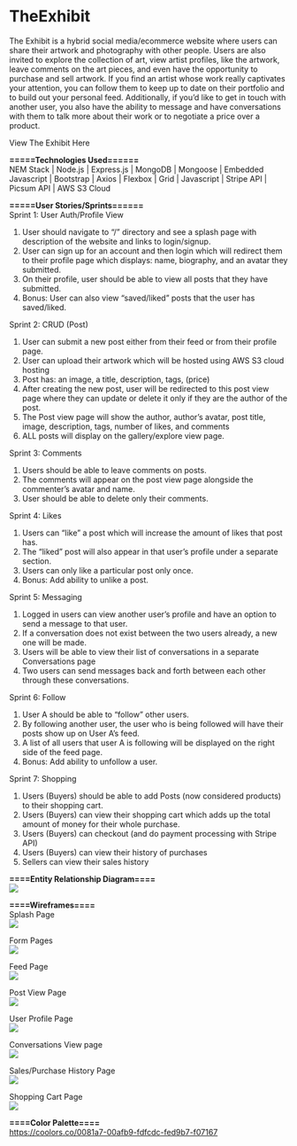 # TheExhibit </br>
The Exhibit is a hybrid social media/ecommerce website where users can share their artwork and photography with other people. Users are also invited to explore the collection of art, view artist profiles, like the artwork, leave comments on the art pieces, and even have the opportunity to purchase and sell artwork. If you find an artist whose work really captivates your attention, you can follow them to keep up to date on their portfolio and to build out your personal feed. Additionally, if you’d like to get in touch with another user, you also have the ability to message and have conversations with them to talk more about their work or to negotiate a price over a product.

<a link="https://theexhibit.herokuapp.com/">View The Exhibit Here</a>

**=====Technologies Used======** </br>
NEM Stack | Node.js | Express.js | MongoDB | Mongoose | Embedded Javascript | Bootstrap | Axios | Flexbox | Grid | Javascript | Stripe API | Picsum API | AWS S3 Cloud 



**=====User Stories/Sprints======** </br>
Sprint 1: User Auth/Profile View </br>
<ol>
<li>	User should navigate to “/” directory and see a splash page with description of the website and links to login/signup.</li>
<li>	User can sign up for an account and then login which will redirect them to their profile page which displays: name, biography, and an avatar they submitted.</li>
<li>	On their profile, user should be able to view all posts that they have submitted.</li>
  <li> Bonus: User can also view “saved/liked” posts that the user has saved/liked. </li>
  </ol>
Sprint 2: CRUD (Post) </br>
<ol>
<li>	User can submit a new post either from their feed or from their profile page.</li>
<li>  User can upload their artwork which will be hosted using AWS S3 cloud hosting </li>
<li>	Post has: an image, a title, description, tags, (price)</li>
<li>	After creating the new post, user will be redirected to this post view page where they can update or delete it only if they are the author of the post.</li>
<li>	The Post view page will show the author, author’s avatar, post title, image, description, tags, number of likes, and comments</li>
<li>	ALL posts will display on the gallery/explore view page. </li>
</ol>
Sprint 3: Comments </br>
<ol>
<li>	Users should be able to leave comments on posts.</li>
<li>	The comments will appear on the post view page alongside the commenter’s avatar and name.</li>
<li>	User should be able to delete only their comments.</li>
</ol>
Sprint 4: Likes </br>
<ol>
<li>	Users can “like” a post which will increase the amount of likes that post has.</li>
<li>	The “liked” post will also appear in that user’s profile under a separate section.</li>
<li>	Users can only like a particular post only once. </li>
  <li>	Bonus: Add ability to unlike a post.</li>
  </ol>
  
Sprint 5: Messaging </br>
<ol>
<li>	Logged in users can view another user’s profile and have an option to send a message to that user.</li>
<li>	If a conversation does not exist between the two users already, a new one will be made. </li>
<li>	Users will be able to view their list of conversations in a separate Conversations page</li>
<li>	Two users can send messages back and forth between each other through these conversations.</li>
</ol>
Sprint 6: Follow </br>
<ol>
<li>	User A should be able to “follow” other users. </li>
<li>	By following another user, the user who is being followed will have their posts show up on User A’s feed.</li>
<li>	A list of all users that user A is following will be displayed on the right side of the feed page.</li>
  <li>	Bonus: Add ability to unfollow a user.</li>
  </ol>
Sprint 7: Shopping  </br>
<ol>
<li>	Users (Buyers) should be able to add Posts (now considered products) to their shopping cart.</li>
<li>	Users (Buyers) can view their shopping cart which adds up the total amount of money for their whole purchase.</li>
<li>	Users (Buyers) can checkout (and do payment processing with Stripe API)  </li>
<li>	Users (Buyers) can view their history of purchases  </li>
<li>	Sellers can view their sales history  </li>
</ol>


**====Entity Relationship Diagram====** </br>
<img src='https://i.imgur.com/iVio8U3.jpg' />


**====Wireframes====** </br>
Splash Page </br>
<img src='https://i.imgur.com/3Q9o89e.jpg' />

Form Pages </br>
<img src='https://i.imgur.com/KWWYAe4.jpg' />

Feed Page </br>
<img src='https://i.imgur.com/WKr9rEZ.jpg' />

Post View Page </br>
<img src='https://i.imgur.com/vEFmKaB.jpg' />

User Profile Page </br>
<img src='https://i.imgur.com/iEimf7Y.jpg' />

Conversations View page </br>
<img src='https://i.imgur.com/FygIHw5.jpg' />

Sales/Purchase History Page </br>
<img src='https://i.imgur.com/YiKw6jx.jpg' />

Shopping Cart Page </br>
<img src='https://i.imgur.com/J4FLZYf.jpg' />

**====Color Palette====** </br>
https://coolors.co/0081a7-00afb9-fdfcdc-fed9b7-f07167